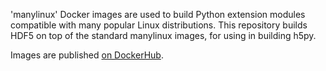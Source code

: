 'manylinux' Docker images are used to build Python extension modules compatible with many popular Linux distributions. This repository builds HDF5 on top of the standard manylinux images, for using in building h5py.

Images are published [on DockerHub](https://hub.docker.com/repository/docker/h5py/manylinux2010_x86_64-hdf5/general).

